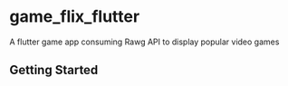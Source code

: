 # game_flix_flutter

A flutter game app consuming Rawg API to display popular video games

## Getting Started

